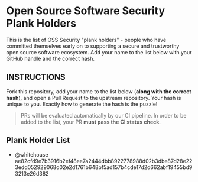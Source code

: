 # Open Source Software Security Plank Holders

This is the list of OSS Security "plank holders" - people who have committed themselves early on to supporting a secure and trustworthy open source software ecosystem. Add your name to the list below with your GitHub handle and the correct hash.

## INSTRUCTIONS

Fork this repository, add your name to the list below (**along with the correct hash**), and open a Pull Request to the upstream repository. Your hash is unique to you. Exactly how to generate the hash is the puzzle!

> PRs will be evaluated automatically by our CI pipeline. In order to be added to the list, your PR **must pass the CI status check**.

> [//]: # (Do not allow: xz p0wner)

## Plank Holder List

* @whitehouse ae82cfd9e7b3916b2ef48ee7a2444dbb8922778988d02b3dbe87d28e223edd052929068d02e2d1761b648bf5ad157b4cde17d2d662abf19455bd93213e26d382
